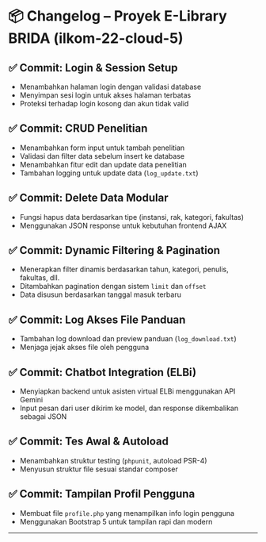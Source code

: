 # 📦 Changelog – Proyek E-Library BRIDA (ilkom-22-cloud-5)

## ✅ Commit: Login & Session Setup
- Menambahkan halaman login dengan validasi database
- Menyimpan sesi login untuk akses halaman terbatas
- Proteksi terhadap login kosong dan akun tidak valid

## ✅ Commit: CRUD Penelitian
- Menambahkan form input untuk tambah penelitian
- Validasi dan filter data sebelum insert ke database
- Menambahkan fitur edit dan update data penelitian
- Tambahan logging untuk update data (`log_update.txt`)

## ✅ Commit: Delete Data Modular
- Fungsi hapus data berdasarkan tipe (instansi, rak, kategori, fakultas)
- Menggunakan JSON response untuk kebutuhan frontend AJAX

## ✅ Commit: Dynamic Filtering & Pagination
- Menerapkan filter dinamis berdasarkan tahun, kategori, penulis, fakultas, dll.
- Ditambahkan pagination dengan sistem `limit` dan `offset`
- Data disusun berdasarkan tanggal masuk terbaru

## ✅ Commit: Log Akses File Panduan
- Tambahan log download dan preview panduan (`log_download.txt`)
- Menjaga jejak akses file oleh pengguna

## ✅ Commit: Chatbot Integration (ELBi)
- Menyiapkan backend untuk asisten virtual ELBi menggunakan API Gemini
- Input pesan dari user dikirim ke model, dan response dikembalikan sebagai JSON

## ✅ Commit: Tes Awal & Autoload
- Menambahkan struktur testing (`phpunit`, autoload PSR-4)
- Menyusun struktur file sesuai standar composer

## ✅ Commit: Tampilan Profil Pengguna
- Membuat file `profile.php` yang menampilkan info login pengguna
- Menggunakan Bootstrap 5 untuk tampilan rapi dan modern

---
